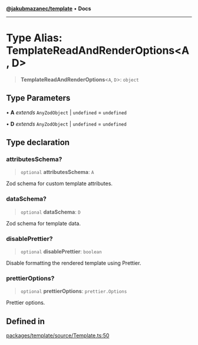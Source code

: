 [**@jakubmazanec/template**](../README.md) • **Docs**

---

# Type Alias: TemplateReadAndRenderOptions\<A, D\>

> **TemplateReadAndRenderOptions**\<`A`, `D`\>: `object`

## Type Parameters

• **A** _extends_ `AnyZodObject` \| `undefined` = `undefined`

• **D** _extends_ `AnyZodObject` \| `undefined` = `undefined`

## Type declaration

### attributesSchema?

> `optional` **attributesSchema**: `A`

Zod schema for custom template attributes.

### dataSchema?

> `optional` **dataSchema**: `D`

Zod schema for template data.

### disablePrettier?

> `optional` **disablePrettier**: `boolean`

Disable formatting the rendered template using Prettier.

### prettierOptions?

> `optional` **prettierOptions**: `prettier.Options`

Prettier options.

## Defined in

[packages/template/source/Template.ts:50](https://github.com/jakubmazanec/tools/blob/d628f137f5fc7b1bea261e1e59d468d8339ed884/packages/template/source/Template.ts#L50)
